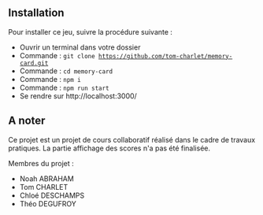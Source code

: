 
## Installation

Pour installer ce jeu, suivre la procédure suivante :

- Ouvrir un terminal dans votre dossier
- Commande : <code>git clone https://github.com/tom-charlet/memory-card.git</code>
- Commande : <code>cd memory-card</code>
- Commande : <code>npm i</code>
- Commande : <code>npm run start</code>
- Se rendre sur http://localhost:3000/

## A noter

Ce projet est un projet de cours collaboratif réalisé dans le cadre de travaux pratiques.
La partie affichage des scores n'a pas été finalisée.

Membres du projet :

- Noah ABRAHAM
- Tom CHARLET
- Chloé DESCHAMPS
- Théo DEGUFROY